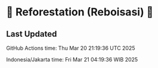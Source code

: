
# 🌳 Reforestation (Reboisasi) 🌲

## Last Updated

GitHub Actions time: Thu Mar 20 21:19:36 UTC 2025

Indonesia/Jakarta time: Fri Mar 21 04:19:36 WIB 2025
